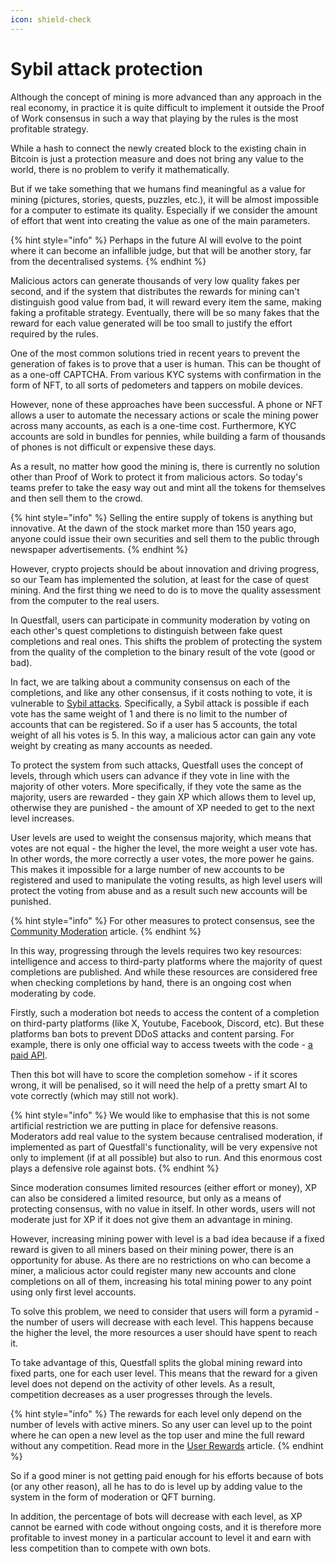 ```yaml
---
icon: shield-check
---
```


# Sybil attack protection

Although the concept of mining is more advanced than any approach in the real economy, in practice it is quite difficult to implement it outside the Proof of Work consensus in such a way that playing by the rules is the most profitable strategy.

While a hash to connect the newly created block to the existing chain in Bitcoin is just a protection measure and does not bring any value to the world, there is no problem to verify it mathematically.&#x20;

But if we take something that we humans find meaningful as a value for mining (pictures, stories, quests, puzzles, etc.), it will be almost impossible for a computer to estimate its quality. Especially if we consider the amount of effort that went into creating the value as one of the main parameters.

{% hint style="info" %}
Perhaps in the future AI will evolve to the point where it can become an infallible judge, but that will be another story, far from the decentralised systems.
{% endhint %}

Malicious actors can generate thousands of very low quality fakes per second, and if the system that distributes the rewards for mining can't distinguish good value from bad, it will reward every item the same, making faking a profitable strategy. Eventually, there will be so many fakes that the reward for each value generated will be too small to justify the effort required by the rules.

One of the most common solutions tried in recent years to prevent the generation of fakes is to prove that a user is human. This can be thought of as a one-off CAPTCHA. From various KYC systems with confirmation in the form of NFT, to all sorts of pedometers and tappers on mobile devices.

However, none of these approaches have been successful. A phone or NFT allows a user to automate the necessary actions or scale the mining power across many accounts, as each is a one-time cost. Furthermore, KYC accounts are sold in bundles for pennies, while building a farm of thousands of phones is not difficult or expensive these days.

As a result, no matter how good the mining is, there is currently no solution other than Proof of Work to protect it from malicious actors. So today's teams prefer to take the easy way out and mint all the tokens for themselves and then sell them to the crowd.

{% hint style="info" %}
Selling the entire supply of tokens is anything but innovative. At the dawn of the stock market more than 150 years ago, anyone could issue their own securities and sell them to the public through newspaper advertisements.
{% endhint %}

However, crypto projects should be about innovation and driving progress, so our Team has implemented the solution, at least for the case of quest mining. And the first thing we need to do is to move the quality assessment from the computer to the real users.

In Questfall, users can participate in community moderation by voting on each other's quest completions to distinguish between fake quest completions and real ones. This shifts the problem of protecting the system from the quality of the completion to the binary result of the vote (good or bad).

In fact, we are talking about a community consensus on each of the completions, and like any other consensus, if it costs nothing to vote, it is vulnerable to [Sybil attacks](https://en.wikipedia.org/wiki/Sybil\_attack). Specifically, a Sybil attack is possible if each vote has the same weight of 1 and there is no limit to the number of accounts that can be registered. So if a user has 5 accounts, the total weight of all his votes is 5. In this way, a malicious actor can gain any vote weight by creating as many accounts as needed.

To protect the system from such attacks, Questfall uses the concept of levels, through which users can advance if they vote in line with the majority of other voters. More specifically, if they vote the same as the majority, users are rewarded - they gain XP which allows them to level up, otherwise they are punished - the amount of XP needed to get to the next level increases.

User levels are used to weight the consensus majority, which means that votes are not equal - the higher the level, the more weight a user vote has. In other words, the more correctly a user votes, the more power he gains. This makes it impossible for a large number of new accounts to be registered and used to manipulate the voting results, as high level users will protect the voting from abuse and as a result such new accounts will be punished.

{% hint style="info" %}
For other measures to protect consensus, see the [Community Moderation](../quest-mining/community-moderation.md) article.
{% endhint %}

In this way, progressing through the levels requires two key resources: intelligence and access to third-party platforms where the majority of quest completions are published. And while these resources are considered free when checking completions by hand, there is an ongoing cost when moderating by code.

Firstly, such a moderation bot needs to access the content of a completion on third-party platforms (like X, Youtube, Facebook, Discord, etc). But these platforms ban bots to prevent DDoS attacks and content parsing. For example, there is only one official way to access tweets with the code - [a paid API](https://developer.x.com/en/docs/x-api/getting-started/about-x-api).

Then this bot will have to score the completion somehow - if it scores wrong, it will be penalised, so it will need the help of a pretty smart AI to vote correctly (which may still not work).

{% hint style="info" %}
We would like to emphasise that this is not some artificial restriction we are putting in place for defensive reasons. Moderators add real value to the system because centralised moderation, if implemented as part of Questfall's functionality, will be very expensive not only to implement (if at all possible) but also to run. And this enormous cost plays a defensive role against bots.
{% endhint %}

Since moderation consumes limited resources (either effort or money), XP can also be considered a limited resource, but only as a means of protecting consensus, with no value in itself. In other words, users will not moderate just for XP if it does not give them an advantage in mining.

However, increasing mining power with level is a bad idea because if a fixed reward is given to all miners based on their mining power, there is an opportunity for abuse. As there are no restrictions on who can become a miner, a malicious actor could register many new accounts and clone completions on all of them, increasing his total mining power to any point using only first level accounts.

To solve this problem, we need to consider that users will form a pyramid - the number of users will decrease with each level. This happens because the higher the level, the more resources a user should have spent to reach it.

To take advantage of this, Questfall splits the global mining reward into fixed parts, one for each user level. This means that the reward for a given level does not depend on the activity of other levels. As a result, competition decreases as a user progresses through the levels.&#x20;

{% hint style="info" %}
The rewards for each level only depend on the number of levels with active miners. So any user can level up to the point where he can open a new level as the top user and mine the full reward without any competition. Read more in the [User Rewards](../quest-mining/user-rewards.md) article.
{% endhint %}

So if a good miner is not getting paid enough for his efforts because of bots (or any other reason), all he has to do is level up by adding value to the system in the form of moderation or QFT burning.

In addition, the percentage of bots will decrease with each level, as XP cannot be earned with code without ongoing costs, and it is therefore more profitable to invest money in a particular account to level it and earn with less competition than to compete with own bots.
